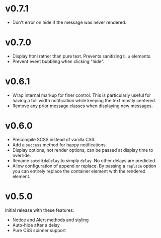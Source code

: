 # v0.7.1

* Don't error on hide if the message was never rendered.

# v0.7.0

* Display html rather than pure text. Prevents sanitizing `b`, `a` elements.
* Prevent event bubbling when clicking "hide".

# v0.6.1

* Wrap internal markup for finer control. This is particularly useful for
  having a full width notification while keeping the text mostly centered.
* Remove any prior message classes when displaying new messages.

# v0.6.0

* Precompile SCSS instead of vanilla CSS.
* Add a `success` method for happy notifications.
* Display options, not render options, can be passed at display time to
  override.
* Rename `autoHideDelay` to simply `delay`. No other delays are predicted.
* Allow configuration of append or replace. By passing a `replace` option you
  can entirely replace the container element with the rendered element.

# v0.5.0

Initial release with these features:

* Notice and Alert methods and styling
* Auto-hide after a delay
* Pure CSS spinner support
